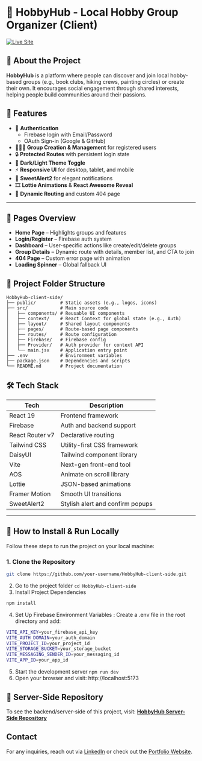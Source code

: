 # 🎨 HobbyHub - Local Hobby Group Organizer (Client)

[![Live Site](https://img.shields.io/badge/Live_Site-Click_Here-00bcd4?style=for-the-badge)](https://hobbyhub-by-utchas.vercel.app)

## 📖 About the Project

**HobbyHub** is a platform where people can discover and join local hobby-based groups (e.g., book clubs, hiking crews, painting circles) or create their own. It encourages social engagement through shared interests, helping people build communities around their passions.

## 🚀 Features

- 🔐 **Authentication**
  - Firebase login with Email/Password
  - OAuth Sign-in (Google & GitHub)
- 🧑‍🤝‍🧑 **Group Creation & Management** for registered users
- 🔒 **Protected Routes** with persistent login state
- 🌙 **Dark/Light Theme Toggle**
- ⚡ **Responsive UI** for desktop, tablet, and mobile
- 🧁 **SweetAlert2** for elegant notifications
- 🎞️ **Lottie Animations** & **React Awesome Reveal**
- 🧭 **Dynamic Routing** and custom 404 page

---

## 📄 Pages Overview

- **Home Page** – Highlights groups and features
- **Login/Register** – Firebase auth system
- **Dashboard** – User-specific actions like create/edit/delete groups
- **Group Details** – Dynamic route with details, member list, and CTA to join
- **404 Page** – Custom error page with animation
- **Loading Spinner** – Global fallback UI

## 📁 Project Folder Structure
```
HobbyHub-client-side/
├── public/         # Static assets (e.g., logos, icons)
├── src/            # Main source code
│   ├── components/ # Reusable UI components
│   ├── context/    # React Context for global state (e.g., Auth)
│   ├── layout/     # Shared layout components
│   ├── pages/      # Route-based page components
│   ├── routes/     # Route configuration
│   ├── Firebase/   # Firebase config
│   ├── Provider/   # Auth provider for context API
│   └── main.jsx    # Application entry point
├── .env            # Environment variables
├── package.json    # Dependencies and scripts
└── README.md       # Project documentation

```
## 🛠 Tech Stack

| Tech            | Description                       |
|-----------------|-----------------------------------|
| React 19        | Frontend framework                |
| Firebase        | Auth and backend support          |
| React Router v7 | Declarative routing               |
| Tailwind CSS    | Utility-first CSS framework       |
| DaisyUI         | Tailwind component library        |
| Vite            | Next-gen front-end tool           |
| AOS             | Animate on scroll library         |
| Lottie          | JSON-based animations             |
| Framer Motion   | Smooth UI transitions             |
| SweetAlert2     | Stylish alert and confirm popups  |

---

## 🧩 How to Install & Run Locally

Follow these steps to run the project on your local machine:

### 1. Clone the Repository

```sh
git clone https://github.com/your-username/HobbyHub-client-side.git
```
2. Go to the project folder ```cd HobbyHub-client-side```
3. Install Project Dependencies
```sh
npm install
```
4. Set Up Firebase Environment Variables : Create a .env file in the root directory and add:
```sh
VITE_API_KEY=your_firebase_api_key
VITE_AUTH_DOMAIN=your_auth_domain
VITE_PROJECT_ID=your_project_id
VITE_STORAGE_BUCKET=your_storage_bucket
VITE_MESSAGING_SENDER_ID=your_messaging_id
VITE_APP_ID=your_app_id
```
5. Start the development server ```npm run dev```
6. Open your browser and visit: http://localhost:5173

## 🔗 Server-Side Repository

To see the backend/server-side of this project, visit:  [**HobbyHub Server-Side Repository**](https://github.com/Shahriar-Utchas/HobbyHub-server-side)

## Contact
For any inquiries, reach out via [LinkedIn](https://www.linkedin.com/in/shahriar-utchas) or check out the [Portfolio Website](https://shahriar-utchas.vercel.app/).
